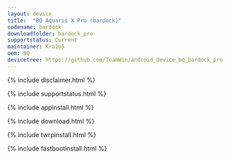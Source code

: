 ```yaml
---
layout: device
title:  "BQ Aquaris X Pro (bardock)"
codename: bardock
downloadfolder: bardock_pro
supportstatus: Current
maintainer: Kra1o5
oem: BQ
devicetree: https://github.com/TeamWin/android_device_bq_bardock_pro
---
```


{% include disclaimer.html %}

{% include supportstatus.html %}

{% include appinstall.html %}

{% include download.html %}

{% include twrpinstall.html %}

{% include fastbootinstall.html %}
